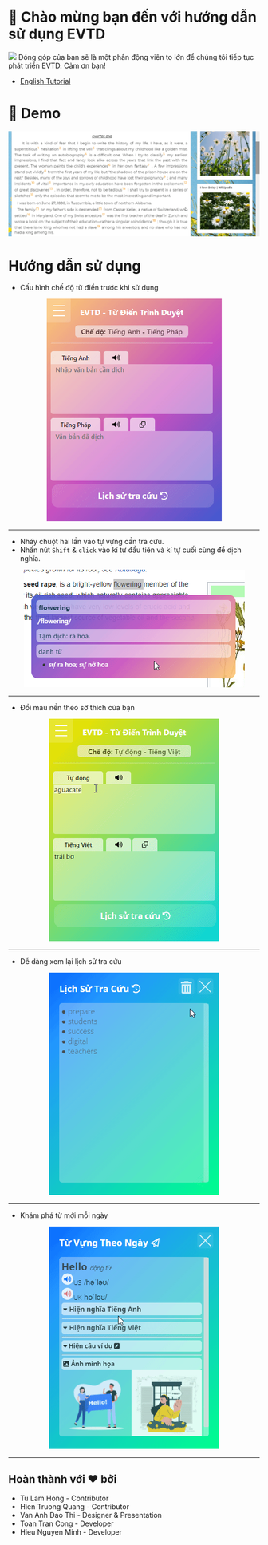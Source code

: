 # 👋 Chào mừng bạn đến với hướng dẫn sử dụng EVTD
<a href="https://www.buymeacoffee.com/tctoan10245"><img src="https://img.buymeacoffee.com/button-api/?text=Buy me a coffee&emoji=&slug=tctoan10245&button_colour=FFDD00&font_colour=000000&font_family=Cookie&outline_colour=000000&coffee_colour=ffffff" /></a> 
Đóng góp của bạn sẽ là một phần động viên to lớn để chúng tôi tiếp tục phát triển EVTD. Cảm ơn bạn!
* [English Tutorial](./English.md) 
# 🚀 Demo
![demo_en](./demo.gif)

# Hướng dẫn sử dụng
* Cấu hình chế độ từ điển trước khi sử dụng
<p align="center">
  <img  src="./feature2.gif">
</p>

---
* Nháy chuột hai lần vào tự vựng cần tra cứu.
* Nhấn nút ```Shift``` & ```click``` vào kí tự đầu tiên và kí tự cuối cùng để dịch nghĩa.

<p align="center">
  <img src="./feature1.gif">
</p>

---
* Đổi màu nền theo sở thích của bạn
<p align="center">
  <img src="./color.gif">
</p>

---
* Dễ dàng xem lại lịch sử tra cứu
<p align="center">
  <img src="./history.gif">
</p>

---
* Khám phá từ mới mỗi ngày
<p align="center">
  <img src="./daily.gif">
</p>

---
## Hoàn thành với ❤ bởi
* Tu Lam Hong - Contributor
* Hien Truong Quang - Contributor
* Van Anh Dao Thi - Designer & Presentation
* Toan Tran Cong - Developer
* Hieu Nguyen Minh - Developer
